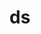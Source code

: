 <!-- generated by markdown-notes-tree -->

# ds

<!-- optional markdown-notes-tree directory description starts here -->

<!-- optional markdown-notes-tree directory description ends here -->



